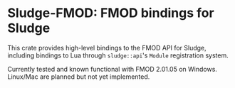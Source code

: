 # Sludge-FMOD: FMOD bindings for Sludge

This crate provides high-level bindings to the FMOD API for Sludge, including
bindings to Lua through `sludge::api`'s `Module` registration system.

Currently tested and known functional with FMOD 2.01.05 on Windows. Linux/Mac
are planned but not yet implemented.